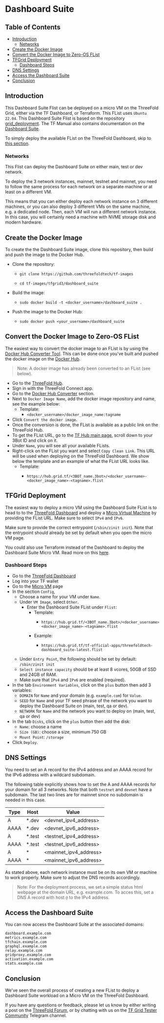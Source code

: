 <h1> Dashboard Suite </h1>

<h2> Table of Contents </h2>

- [Introduction](#introduction)
  - [Networks](#networks)
- [Create the Docker Image](#create-the-docker-image)
- [Convert the Docker Image to Zero-OS FList](#convert-the-docker-image-to-zero-os-flist)
- [TFGrid Deployment](#tfgrid-deployment)
  - [Dashboard Steps](#dashboard-steps)
- [DNS Settings](#dns-settings)
- [Access the Dashboard Suite](#access-the-dashboard-suite)
- [Conclusion](#conclusion)

## Introduction

This Dashboard Suite Flist can be deployed on a micro VM on the ThreeFold Grid, either via the TF Dashboard, or Terraform. This FList uses `Ubuntu 22.04`. This Dashboard Suite Flist is based on the repository [grid_deployment](https://github.com/threefoldtech/grid_deployment). The TF Manual also contains documentation on the [Dashboard Suite](https://manual.grid.tf/documentation/developers/grid_deployment/grid_deployment_full_vm.html).

To simply deploy the available FList on the ThreeFold Dashboard, skip to [this section](#dashboard-steps).

<!--
Note that the official FList for the Dashboard Suite is the following:

```
https://hub.grid.tf/tf-official-apps/threefoldtech-dashboard_suite-latest.flist
```
-->

### Networks

This Flist can deploy the Dashboard Suite on either main, test or dev network.

To deploy the 3 network instances, mainnet, testnet and mainnet, you need to follow the same process for each network on a separate machine or at least on a different VM. 

This means that you can either deploy each network instance on 3 different machines, or you can also deploy 3 different VMs on the same machine, e.g. a dedicated node. Then, each VM will run a different network instance. In this case, you will certainly need a machine with NVME storage disk and modern hardware.

## Create the Docker Image

To create the the Dashboard Suite image, clone this repository, then build and push the image to the Docker Hub.

* Clone the repository:
  * ```
    git clone https://github.com/threefoldtech/tf-images
    ```
  * ```
    cd tf-images/tfgrid3/dashboard_suite
    ```
* Build the image:
  * ```
    sudo docker build -t <docker_username>/dashboard_suite .
    ```
* Push the image to the Docker Hub:
  * ```
    sudo docker push <your_username>/dashboard_suite
    ```
 


## Convert the Docker Image to Zero-OS FList

The easiest way to convert the docker image to an FList is by using the [Docker Hub Converter Tool](https://hub.grid.tf/docker-convert). This can be done once you've built and pushed the docker image on the [Docker Hub](https://hub.docker.com/).

> Note: A docker image has already been converted to an FList (see below).

* Go to the [ThreeFold Hub](https://hub.grid.tf/).
* Sign in with the ThreeFold Connect app.
* Go to the [Docker Hub Converter](https://hub.grid.tf/docker-convert) section.
* Next to `Docker Image Name`, add the docker image repository and name, see the example below:
  * Template:
    * `<docker_username>/docker_image_name:tagname`
* Click `Convert the docker image`.
* Once the conversion is done, the FList is available as a public link on the ThreeFold Hub.
* To get the FList URL, go to the [TF Hub main page](https://hub.grid.tf/), scroll down to your 3Bot ID and click on it.
* Under `Name`, you will see all your available FLists.
* Right-click on the FList you want and select `Copy Clean Link`. This URL will be used when deploying on the ThreeFold Dashboard. We show below the template and an example of what the FList URL looks like.
  * Template:
    * ```
      https://hub.grid.tf/<3BOT_name.3bot>/<docker_username>-<docker_image_name>-<tagname>.flist
      ```


## TFGrid Deployment

The easiest way to deploy a micro VM using the Dashboard Suite FList is to head to to the [ThreeFold Dashboard](https://dashboard.grid.tf) and deploy a [Micro Virtual Machine](https://dashboard.grid.tf/#/deploy/virtual-machines/micro-virtual-machine/) by providing the FList URL. Make sure to select `IPv4` and `IPv6`.

Make sure to provide the correct entrypoint (`/sbin/zinit init`). Note that the entrypoint should already be set by default when you open the micro VM page. 

You could also use Terraform instead of the Dashboard to deploy the Dashboard Suite Micro VM. Read more on this [here](https://github.com/threefoldtech/terraform-provider-grid).

### Dashboard Steps

* Go to the [ThreeFold Dashboard](https://dashboard.grid.tf)
* Log into your TF wallet
* Go to the [Micro VM](https://dashboard.grid.tf/#/deploy/virtual-machines/micro-virtual-machine/) page
* In the section `Config`, 
  * Choose a name for your VM under `Name`.
  * Under `VM Image`, select `Other`.
    * Enter the Dashboard Suite FList under `Flist`:
      * Template:
        * ```
          https://hub.grid.tf/<3BOT_name.3bot>/<docker_username>-<docker_image_name>-<tagname>.flist
          ```
      * Example:
        * ```
          https://hub.grid.tf/tf-official-apps/threefoldtech-dashboard_suite-latest.flist
          ```
  * Under `Entry Point`, the following should be set by default: `/sbin/zinit init`
  * `Select instance capacity` should be at least 8 vcores, 50GB of SSD and 24GB of RAM.
  * Make sure that `IPv4` and `IPv6` are enabled (required).
* In the tab `Environment Variables`, click on the `plus` button then add 3 variables:
  * `DOMAIN` for `Name` and your domain (e.g. `example.com`) for `Value`.
  * `SEED` for `Name` and your TF seed phrase of the network you want to deploy the Dashboard Suite on (main, test, qa or dev).
  * `NETWORK` for `Name` and the network you want to deploy on (main, test, qa or dev)
* In the tab `Disks`, click on the `plus` button then add the disk:
  * `Name`: choose a name
  * `Size (GB)`: choose a size, minimum 750 GB
  * `Mount Point`: `/storage`
* Click `Deploy`.

## DNS Settings

You need to set an A record for the IPv4 address and an AAAA record for the IPv6 address with a wildcard subdomain.

The following table explicitly shows how to set the A and AAAA records for your domain for all 3 networks. Note that both `testnet` and `devnet` have a subdomain. The last two lines are for mainnet since no subdomain is needed in this case.

| Type | Host | Value          |
| ---- | ---- | -------------- |
| A    | \*.dev   | <devnet_ipv4_address> |
| AAAA | \*.dev  | <devnet_ipv6_address> |
| A    | \*.test   | <testnet_ipv4_address> |
| AAAA | \*.test  | <testnet_ipv6_address> |
| A    | \*  | <mainnet_ipv4_address> |
| AAAA | \*  | <mainnet_ipv6_address> |

As stated above, each network instance must be on its own VM or machine to work properly. Make sure to adjust the DNS records accordingly.

> Note: For the deployment process, we set a simple status html webpage at the domain URL, e.g. example.com. To acces this, set a DNS A record with host `@` to the IPv4 address.

## Access the Dashboard Suite

You can now access the Dashboard Suite at the associated domains:

```
dashboard.example.com
metrics.example.com
tfchain.example.com
graphql.example.com
relay.example.com
gridproxy.example.com
activation.example.com
stats.example.com
```

## Conclusion

We've seen the overall process of creating a new FList to deploy a Dashboard Suite workload on a Micro VM on the ThreeFold Dashboard.

If you have any questions or feedback, please let us know by either writing a post on the [ThreeFold Forum](https://forum.threefold.io/), or by chatting with us on the [TF Grid Tester Community](https://t.me/threefoldtesting) Telegram channel.